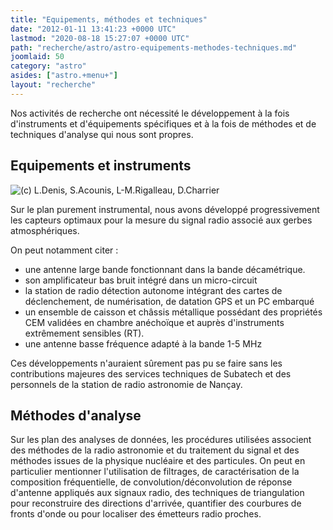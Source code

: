 ```yaml
---
title: "Equipements, méthodes et techniques"
date: "2012-01-11 13:41:23 +0000 UTC"
lastmod: "2020-08-18 15:27:07 +0000 UTC"
path: "recherche/astro/astro-equipements-methodes-techniques.md"
joomlaid: 50
category: "astro"
asides: ["astro.+menu+"]
layout: "recherche"
---
```

Nos activités de recherche ont nécessité le développement à la fois d'instruments et d'équipements spécifiques et à la fois de méthodes et de techniques d'analyse qui nous sont propres.

Equipements et instruments
--------------------------

![(c) L.Denis, S.Acounis, L-M.Rigalleau, D.Charrier](images/Instrument.png "(c) L.Denis, S.Acounis, L-M.Rigalleau, D.Charrier")

Sur le plan purement instrumental, nous avons développé progressivement les capteurs optimaux pour la mesure du signal radio associé aux gerbes atmosphériques.

On peut notamment citer :

*   une antenne large bande fonctionnant dans la bande décamétrique.
*   son amplificateur bas bruit intégré dans un micro-circuit
*   la station de radio détection autonome intégrant des cartes de déclenchement, de numérisation, de datation GPS et un PC embarqué
*   un ensemble de caisson et châssis métallique possédant des propriétés CEM validées en chambre anéchoïque et auprès d'instruments extrêmement sensibles (RT).
*   une antenne basse fréquence adapté à la bande 1-5 MHz

Ces développements n'auraient sûrement pas pu se faire sans les contributions majeures des services techniques de Subatech et des personnels de la station de radio astronomie de Nançay.

Méthodes d'analyse
------------------

Sur les plan des analyses de données, les procédures utilisées associent des méthodes de la radio astronomie et du traitement du signal et des méthodes issues de la physique nucléaire et des particules. On peut en particulier mentionner l'utilisation de filtrages, de caractérisation de la composition fréquentielle, de convolution/déconvolution de réponse d'antenne appliqués aux signaux radio, des techniques de triangulation pour reconstruire des directions d'arrivée, quantifier des courbures de fronts d'onde ou pour localiser des émetteurs radio proches.
